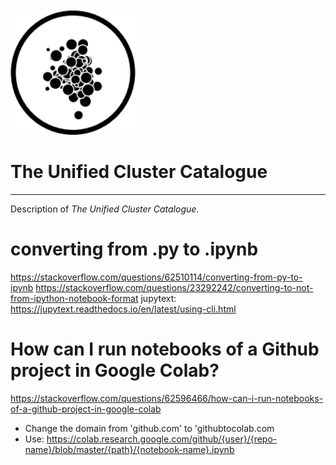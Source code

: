 <div align="left">
  <br>
  <img src="/images/UCC_icon.png" alt="UCC" width="200"/>
  <br>
</div>

# The Unified Cluster Catalogue

---

Description of *The Unified Cluster Catalogue*.


# converting from .py to .ipynb

https://stackoverflow.com/questions/62510114/converting-from-py-to-ipynb
https://stackoverflow.com/questions/23292242/converting-to-not-from-ipython-notebook-format
jupytext: https://jupytext.readthedocs.io/en/latest/using-cli.html

# How can I run notebooks of a Github project in Google Colab?

https://stackoverflow.com/questions/62596466/how-can-i-run-notebooks-of-a-github-project-in-google-colab

* Change the domain from 'github.com' to 'githubtocolab.com
* Use:
https://colab.research.google.com/github/{user}/{repo-name}/blob/master/{path}/{notebook-name}.ipynb

